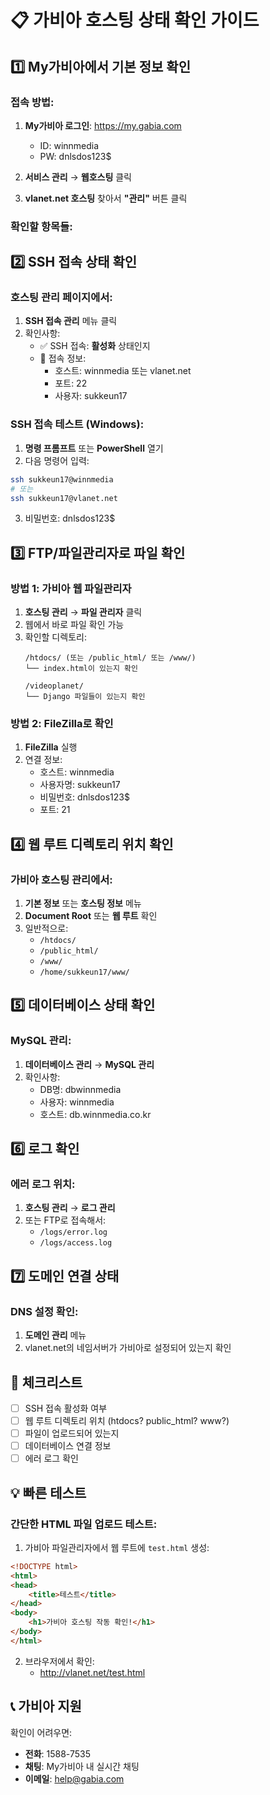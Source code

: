 # 📋 가비아 호스팅 상태 확인 가이드

## 1️⃣ My가비아에서 기본 정보 확인

### 접속 방법:
1. **My가비아 로그인**: https://my.gabia.com
   - ID: winnmedia
   - PW: dnlsdos123$

2. **서비스 관리** → **웹호스팅** 클릭

3. **vlanet.net 호스팅** 찾아서 **"관리"** 버튼 클릭

### 확인할 항목들:

## 2️⃣ SSH 접속 상태 확인

### 호스팅 관리 페이지에서:
1. **SSH 접속 관리** 메뉴 클릭
2. 확인사항:
   - ✅ SSH 접속: **활성화** 상태인지
   - 📍 접속 정보:
     - 호스트: winnmedia 또는 vlanet.net
     - 포트: 22
     - 사용자: sukkeun17

### SSH 접속 테스트 (Windows):
1. **명령 프롬프트** 또는 **PowerShell** 열기
2. 다음 명령어 입력:
```bash
ssh sukkeun17@winnmedia
# 또는
ssh sukkeun17@vlanet.net
```
3. 비밀번호: dnlsdos123$

## 3️⃣ FTP/파일관리자로 파일 확인

### 방법 1: 가비아 웹 파일관리자
1. **호스팅 관리** → **파일 관리자** 클릭
2. 웹에서 바로 파일 확인 가능
3. 확인할 디렉토리:
   ```
   /htdocs/ (또는 /public_html/ 또는 /www/)
   └── index.html이 있는지 확인
   
   /videoplanet/
   └── Django 파일들이 있는지 확인
   ```

### 방법 2: FileZilla로 확인
1. **FileZilla** 실행
2. 연결 정보:
   - 호스트: winnmedia
   - 사용자명: sukkeun17
   - 비밀번호: dnlsdos123$
   - 포트: 21

## 4️⃣ 웹 루트 디렉토리 위치 확인

### 가비아 호스팅 관리에서:
1. **기본 정보** 또는 **호스팅 정보** 메뉴
2. **Document Root** 또는 **웹 루트** 확인
3. 일반적으로:
   - `/htdocs/`
   - `/public_html/`
   - `/www/`
   - `/home/sukkeun17/www/`

## 5️⃣ 데이터베이스 상태 확인

### MySQL 관리:
1. **데이터베이스 관리** → **MySQL 관리**
2. 확인사항:
   - DB명: dbwinnmedia
   - 사용자: winnmedia
   - 호스트: db.winnmedia.co.kr

## 6️⃣ 로그 확인

### 에러 로그 위치:
1. **호스팅 관리** → **로그 관리**
2. 또는 FTP로 접속해서:
   - `/logs/error.log`
   - `/logs/access.log`

## 7️⃣ 도메인 연결 상태

### DNS 설정 확인:
1. **도메인 관리** 메뉴
2. vlanet.net의 네임서버가 가비아로 설정되어 있는지 확인

## 🚨 체크리스트

- [ ] SSH 접속 활성화 여부
- [ ] 웹 루트 디렉토리 위치 (htdocs? public_html? www?)
- [ ] 파일이 업로드되어 있는지
- [ ] 데이터베이스 연결 정보
- [ ] 에러 로그 확인

## 💡 빠른 테스트

### 간단한 HTML 파일 업로드 테스트:
1. 가비아 파일관리자에서 웹 루트에 `test.html` 생성:
```html
<!DOCTYPE html>
<html>
<head>
    <title>테스트</title>
</head>
<body>
    <h1>가비아 호스팅 작동 확인!</h1>
</body>
</html>
```

2. 브라우저에서 확인:
   - http://vlanet.net/test.html

## 📞 가비아 지원

확인이 어려우면:
- **전화**: 1588-7535
- **채팅**: My가비아 내 실시간 채팅
- **이메일**: help@gabia.com
